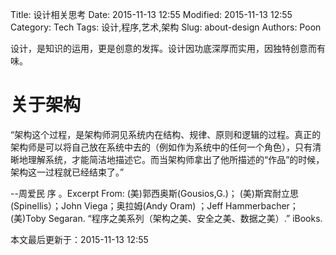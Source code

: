 Title: 设计相关思考
Date: 2015-11-13 12:55
Modified: 2015-11-13 12:55
Category: Tech
Tags: 设计,程序,艺术,架构
Slug: about-design
Authors: Poon

<!-- ^ -->

设计，是知识的运用，更是创意的发挥。设计因功底深厚而实用，因独特创意而有味。

<!-- $ -->

# 关于架构

“架构这个过程，是架构师洞见系统内在结构、规律、原则和逻辑的过程。真正的架构师是可以将自己放在系统中去的（例如作为系统中的任何一个角色），只有清晰地理解系统，才能简洁地描述它。而当架构师拿出了他所描述的“作品”的时候，架构这一过程就已经结束了。”

--周爱民 序 。Excerpt From: (美)郭西奥斯(Gousios,G.)； (美)斯宾耐立思(Spinellis）；John Viega；奥拉姆(Andy Oram) ；Jeff Hammerbacher； (美)Toby Segaran. “程序之美系列（架构之美、安全之美、数据之美）.” iBooks. 




本文最后更新于：2015-11-13 12:55 

